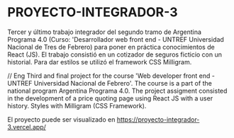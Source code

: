 # PROYECTO-INTEGRADOR-3
Tercer y último trabajo integrador del segundo tramo de Argentina Programa 4.0 (Curso: 'Desarrollador web front end - UNTREF Universidad Nacional de Tres de Febrero) para poner en práctica conocimientos de React (JS). El trabajo consistió en un cotizador de seguros ficticio con un historial. Para dar estilos se utilizó el framework CSS Milligram.

// Eng
Third and final project for the course 'Web developer front end - UNTREF Universidad Nacional de Febrero'. The course is a part of the national program Argentina Programa 4.0. The project assigment consisted in the development of a price quoting page using React JS with a user history. Styles with Milligram (CSS Framework).

El proyecto puede ser visualizado en https://proyecto-integrador-3.vercel.app/
